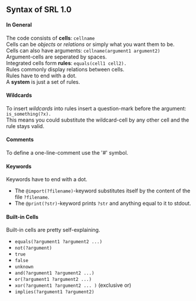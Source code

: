 ## Syntax of SRL 1.0
#### In General
The code consists of **cells**: `cellname`<br />
Cells can be *objects* or *relations* or simply what you want them to be.<br />
Cells can also have arguments: `cellname(argument1 argument2)`<br />
Argument-cells are seperated by spaces.<br />
Integrated cells form **rules**: `equals(cell1 cell2).`<br />
Rules commonly display relations between cells.<br />
Rules have to end with a dot.<br />
A **system** is just a set of rules.<br />

#### Wildcards
To insert *wildcards* into rules insert a question-mark before the argument: `is_something(?x).`<br />
This means you could substitute the wildcard-cell by any other cell and the rule stays valid.<br />

#### Comments
To define a one-line-comment use the '#' symbol.<br />

#### Keywords
Keywords have to end with a dot.<br />
- The `@import(?filename)`-keyword substitutes itself by the content of the file `?filename`.<br />
- The `@print(?str)`-keyword prints `?str` and anything equal to it to stdout.<br />

#### Built-in Cells
Built-in cells are pretty self-explaining.<br />
- `equals(?argument1 ?argument2 ...)`
- `not(?argument)`
- `true`
- `false`
- `unknown`
- `and(?argument1 ?argument2 ...)`
- `or(?argument1 ?argument2 ...)`
- `xor(?argument1 ?argument2 ... )` (exclusive or)
- `implies(?argument1 ?argument2)`
